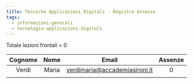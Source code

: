 ```yaml
---
title: Tecniche Applicazioni Digitali - Registro Assenze
tags:
  - informazioni-generali
  - tecnologie-applicazioni-digitali
---
```


Totale lezioni frontali = 0

| **Cognome** | **Nome** |           **Email**           | **Assenze** |
|:-----------:|:--------:|:-----------------------------:|:-----------:|
|    Verdi    |  Maria   | verdimaria@accademiasironi.it |      0      |
|             |          |                               |             |
